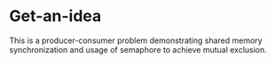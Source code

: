 # Get-an-idea
This is a producer-consumer problem demonstrating shared memory synchronization and usage of semaphore to achieve mutual exclusion.
